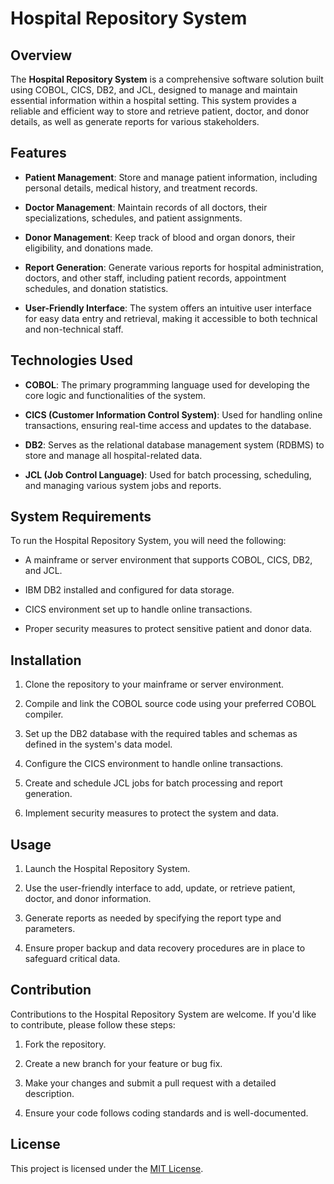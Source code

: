 # Hospital Repository System

## Overview

The **Hospital Repository System** is a comprehensive software solution built using COBOL, CICS, DB2, and JCL, designed to manage and maintain essential information within a hospital setting. This system provides a reliable and efficient way to store and retrieve patient, doctor, and donor details, as well as generate reports for various stakeholders.

## Features

- **Patient Management**: Store and manage patient information, including personal details, medical history, and treatment records.

- **Doctor Management**: Maintain records of all doctors, their specializations, schedules, and patient assignments.

- **Donor Management**: Keep track of blood and organ donors, their eligibility, and donations made.

- **Report Generation**: Generate various reports for hospital administration, doctors, and other staff, including patient records, appointment schedules, and donation statistics.

- **User-Friendly Interface**: The system offers an intuitive user interface for easy data entry and retrieval, making it accessible to both technical and non-technical staff.

## Technologies Used

- **COBOL**: The primary programming language used for developing the core logic and functionalities of the system.

- **CICS (Customer Information Control System)**: Used for handling online transactions, ensuring real-time access and updates to the database.

- **DB2**: Serves as the relational database management system (RDBMS) to store and manage all hospital-related data.

- **JCL (Job Control Language)**: Used for batch processing, scheduling, and managing various system jobs and reports.

## System Requirements

To run the Hospital Repository System, you will need the following:

- A mainframe or server environment that supports COBOL, CICS, DB2, and JCL.

- IBM DB2 installed and configured for data storage.

- CICS environment set up to handle online transactions.

- Proper security measures to protect sensitive patient and donor data.

## Installation

1. Clone the repository to your mainframe or server environment.

2. Compile and link the COBOL source code using your preferred COBOL compiler.

3. Set up the DB2 database with the required tables and schemas as defined in the system's data model.

4. Configure the CICS environment to handle online transactions.

5. Create and schedule JCL jobs for batch processing and report generation.

6. Implement security measures to protect the system and data.

## Usage

1. Launch the Hospital Repository System.

2. Use the user-friendly interface to add, update, or retrieve patient, doctor, and donor information.

3. Generate reports as needed by specifying the report type and parameters.

4. Ensure proper backup and data recovery procedures are in place to safeguard critical data.

## Contribution

Contributions to the Hospital Repository System are welcome. If you'd like to contribute, please follow these steps:

1. Fork the repository.

2. Create a new branch for your feature or bug fix.

3. Make your changes and submit a pull request with a detailed description.

4. Ensure your code follows coding standards and is well-documented.

## License

This project is licensed under the [MIT License](LICENSE).
